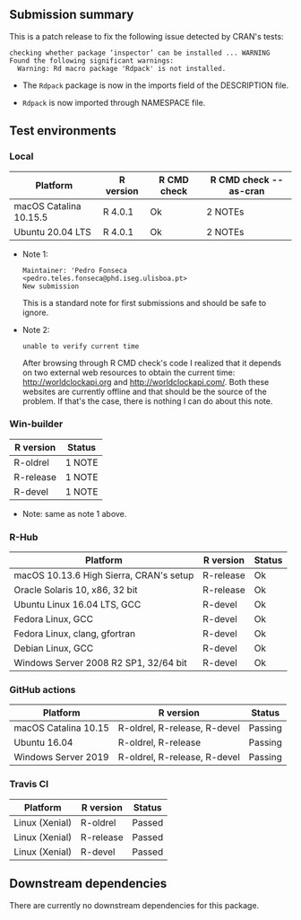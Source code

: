 
## Submission summary

This is a patch release to fix the following issue detected by CRAN's tests:

```{r}
checking whether package ‘inspector’ can be installed ... WARNING
Found the following significant warnings:
  Warning: Rd macro package 'Rdpack' is not installed.
```

- The `Rdpack` package is now in the imports field of the DESCRIPTION file. 

- `Rdpack` is now imported through NAMESPACE file.

## Test environments

### Local 

| Platform               | R version | R CMD check | R CMD check --as-cran |
| -----                  | -----     | -----       | -----                 |
| macOS Catalina 10.15.5 | R 4.0.1   | Ok          | 2 NOTEs               |
| Ubuntu 20.04 LTS       | R 4.0.1   | Ok          | 2 NOTEs               |

* Note 1: 
  ```{r}
  Maintainer: 'Pedro Fonseca <pedro.teles.fonseca@phd.iseg.ulisboa.pt> 
  New submission
  ```
  This is a standard note for first submissions and should be safe to ignore.

* Note 2: 
  ```
  unable to verify current time
  ```
   After browsing through R CMD check's code I realized that it depends on two external web resources to obtain the current time: http://worldclockapi.org and http://worldclockapi.com/. Both these websites are currently offline and that should be the source of the problem. If that's the case, there is nothing I can do about this note. 

### Win-builder

| R version  | Status |
| -----      | -----  |
| R-oldrel   | 1 NOTE |
| R-release  | 1 NOTE |
| R-devel    | 1 NOTE |

* Note: same as note 1 above.

### R-Hub

| Platform                                      | R version | Status |
| -----                                         | -----     | -----  |
| macOS 10.13.6 High Sierra, CRAN's setup       | R-release | Ok     |
| Oracle Solaris 10, x86, 32 bit                | R-release | Ok     |
| Ubuntu Linux 16.04 LTS, GCC                   | R-devel   | Ok     |
| Fedora Linux, GCC                             | R-devel   | Ok     |
| Fedora Linux, clang, gfortran                 | R-devel   | Ok     |
| Debian Linux, GCC                             | R-devel   | Ok     |
| Windows Server 2008 R2 SP1, 32/64 bit         | R-devel   | Ok     |

### GitHub actions

| Platform             | R version                     | Status  |
| -----                | -----                         | -----   |
| macOS Catalina 10.15 | R-oldrel, R-release, R-devel  | Passing |
| Ubuntu 16.04         | R-oldrel, R-release           | Passing |
| Windows Server 2019  | R-oldrel, R-release, R-devel  | Passing |

### Travis CI

| Platform             | R version  | Status |
| -----                | -----      | -----  |
| Linux (Xenial)       | R-oldrel   | Passed |
| Linux (Xenial)       | R-release  | Passed |
| Linux (Xenial)       | R-devel    | Passed |

## Downstream dependencies

There are currently no downstream dependencies for this package.

